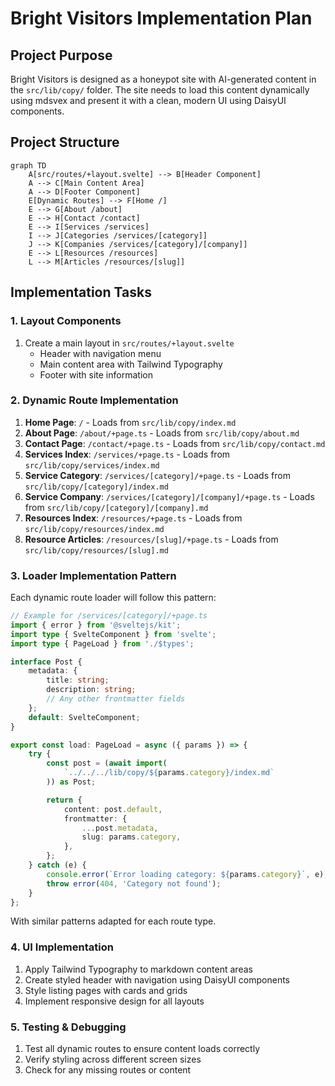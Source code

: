 # Bright Visitors Implementation Plan

## Project Purpose

Bright Visitors is designed as a honeypot site with AI-generated
content in the `src/lib/copy/` folder. The site needs to load this
content dynamically using mdsvex and present it with a clean, modern
UI using DaisyUI components.

## Project Structure

```mermaid
graph TD
    A[src/routes/+layout.svelte] --> B[Header Component]
    A --> C[Main Content Area]
    A --> D[Footer Component]
    E[Dynamic Routes] --> F[Home /]
    E --> G[About /about]
    E --> H[Contact /contact]
    E --> I[Services /services]
    I --> J[Categories /services/[category]]
    J --> K[Companies /services/[category]/[company]]
    E --> L[Resources /resources]
    L --> M[Articles /resources/[slug]]
```

## Implementation Tasks

### 1. Layout Components

1. Create a main layout in `src/routes/+layout.svelte`
   - Header with navigation menu
   - Main content area with Tailwind Typography
   - Footer with site information

### 2. Dynamic Route Implementation

1. **Home Page**: `/` - Loads from `src/lib/copy/index.md`
2. **About Page**: `/about/+page.ts` - Loads from
   `src/lib/copy/about.md`
3. **Contact Page**: `/contact/+page.ts` - Loads from
   `src/lib/copy/contact.md`
4. **Services Index**: `/services/+page.ts` - Loads from
   `src/lib/copy/services/index.md`
5. **Service Category**: `/services/[category]/+page.ts` - Loads from
   `src/lib/copy/[category]/index.md`
6. **Service Company**: `/services/[category]/[company]/+page.ts` -
   Loads from `src/lib/copy/[category]/[company].md`
7. **Resources Index**: `/resources/+page.ts` - Loads from
   `src/lib/copy/resources/index.md`
8. **Resource Articles**: `/resources/[slug]/+page.ts` - Loads from
   `src/lib/copy/resources/[slug].md`

### 3. Loader Implementation Pattern

Each dynamic route loader will follow this pattern:

```typescript
// Example for /services/[category]/+page.ts
import { error } from '@sveltejs/kit';
import type { SvelteComponent } from 'svelte';
import type { PageLoad } from './$types';

interface Post {
	metadata: {
		title: string;
		description: string;
		// Any other frontmatter fields
	};
	default: SvelteComponent;
}

export const load: PageLoad = async ({ params }) => {
	try {
		const post = (await import(
			`../../../lib/copy/${params.category}/index.md`
		)) as Post;

		return {
			content: post.default,
			frontmatter: {
				...post.metadata,
				slug: params.category,
			},
		};
	} catch (e) {
		console.error(`Error loading category: ${params.category}`, e);
		throw error(404, 'Category not found');
	}
};
```

With similar patterns adapted for each route type.

### 4. UI Implementation

1. Apply Tailwind Typography to markdown content areas
2. Create styled header with navigation using DaisyUI components
3. Style listing pages with cards and grids
4. Implement responsive design for all layouts

### 5. Testing & Debugging

1. Test all dynamic routes to ensure content loads correctly
2. Verify styling across different screen sizes
3. Check for any missing routes or content
